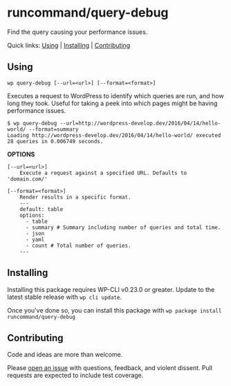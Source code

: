 runcommand/query-debug
======================

Find the query causing your performance issues.


Quick links: [Using](#using) | [Installing](#installing) | [Contributing](#contributing)

## Using


~~~
wp query-debug [--url=<url>] [--format=<format>]
~~~

Executes a request to WordPress to identify which queries are run, and
how long they took. Useful for taking a peek into which pages might be
having performance issues.

```
$ wp query-debug --url=http://wordpress-develop.dev/2016/04/14/hello-world/ --format=summary
Loading http://wordpress-develop.dev/2016/04/14/hello-world/ executed 28 queries in 0.006749 seconds.
```

**OPTIONS**

	[--url=<url>]
		Execute a request against a specified URL. Defaults to 'domain.com/'

	[--format=<format>]
		Render results in a specific format.
		---
		default: table
		options:
		  - table
		  - summary # Summary including number of queries and total time.
		  - json
		  - yaml
		  - count # Total number of queries.
		---



## Installing

Installing this package requires WP-CLI v0.23.0 or greater. Update to the latest stable release with `wp cli update`.

Once you've done so, you can install this package with `wp package install runcommand/query-debug`

## Contributing

Code and ideas are more than welcome.

Please [open an issue](https://github.com/runcommand/query-debug/issues) with questions, feedback, and violent dissent. Pull requests are expected to include test coverage.
